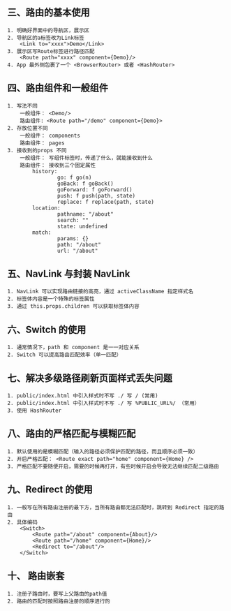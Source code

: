 ## 三、路由的基本使用
    1. 明确好界面中的导航区，展示区
    2. 导航区的a标签改为Link标签
        <Link to="xxxx">Demo</Link>
    3. 展示区写Route标签进行路径匹配
        <Route path="xxxx" component={Demo}/>
    4. App 最外侧包裹了一个 <BrowserRouter> 或者 <HashRouter>

## 四、路由组件和一般组件
    1. 写法不同
        一般组件： <Demo/>
        路由组件: <Route path="/demo" component={Demo}>
    2. 存放位置不同
        一般组件： components
        路由组件： pages
    3. 接收到的props 不同
        一般组件： 写组件标签时，传递了什么，就能接收到什么
        路由组件： 接收到三个固定属性
            history:
                    go: f go(n)
                    goBack: f goBack()
                    goForward: f goForward()
                    push: f push(path, state)
                    replace: f replace(path, state)
            location:
                    pathname: "/about"
                    search: ""
                    state: undefined
            match:
                    params: {}
                    path: "/about"
                    url: "/about"

## 五、NavLink 与封装 NavLink
    1. NavLink 可以实现路由链接的高亮，通过 activeClassName 指定样式名
    2. 标签体内容是一个特殊的标签属性
    3. 通过 this.props.children 可以获取标签体内容

## 六、Switch 的使用
    1. 通常情况下，path 和 component 是一一对应关系
    2. Switch 可以提高路由匹配效率（单一匹配）

## 七、解决多级路径刷新页面样式丢失问题
    1. public/index.html 中引入样式时不写 ./ 写 / (常用)
    2. public/index.html 中引入样式时不写 ./ 写 %PUBLIC_URL%/ （常用）
    3. 使用 HashRouter

## 八、路由的严格匹配与模糊匹配
    1. 默认使用的是模糊匹配（输入的路径必须保护匹配的路径，而且顺序必须一致）
    2. 开启严格匹配： <Route exact path="home" component={Home} />
    3. 严格匹配不要随便开启，需要的时候再打开，有些时候开启会导致无法继续匹配二级路由
    
## 九、Redirect 的使用
    1. 一般写在所有路由注册的最下方，当所有路由都无法匹配时，跳转到 Redirect 指定的路由
    2. 具体编码
        <Switch>
            <Route path="/about" component={About}/>
            <Route path="/home" component={Home}/>
            <Redirect to="/about"/>
        </Switch>

## 十、 路由嵌套
    1. 注册子路由时，要写上父路由的path值
    2. 路由的匹配时按照路由注册的顺序进行的